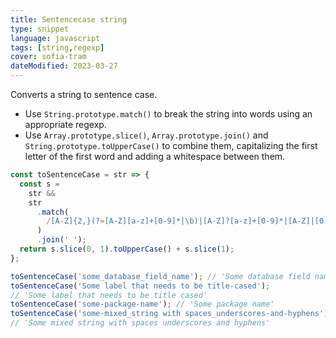 ```yaml
---
title: Sentencecase string
type: snippet
language: javascript
tags: [string,regexp]
cover: sofia-tram
dateModified: 2023-03-27
---
```


Converts a string to sentence case.

- Use `String.prototype.match()` to break the string into words using an appropriate regexp.
- Use `Array.prototype.slice()`, `Array.prototype.join()` and `String.prototype.toUpperCase()` to combine them, capitalizing the first letter of the first word and adding a whitespace between them.

```js
const toSentenceCase = str => {
  const s =
    str &&
    str
      .match(
        /[A-Z]{2,}(?=[A-Z][a-z]+[0-9]*|\b)|[A-Z]?[a-z]+[0-9]*|[A-Z]|[0-9]+/g
      )
      .join(' ');
  return s.slice(0, 1).toUpperCase() + s.slice(1);
};

toSentenceCase('some_database_field_name'); // 'Some database field name'
toSentenceCase('Some label that needs to be title-cased');
// 'Some label that needs to be title cased'
toSentenceCase('some-package-name'); // 'Some package name'
toSentenceCase('some-mixed_string with spaces_underscores-and-hyphens');
// 'Some mixed string with spaces underscores and hyphens'
```
